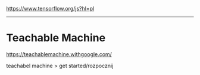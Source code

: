 https://www.tensorflow.org/js?hl=pl

-------
# Teachable Machine

https://teachablemachine.withgoogle.com/


teachabel machine > get started/rozpocznij

















